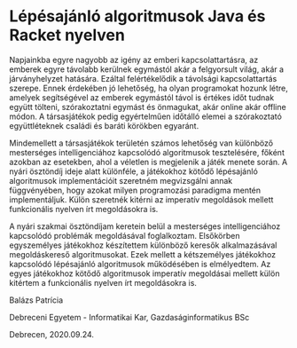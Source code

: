 # Lépésajánló algoritmusok Java és Racket nyelven

Napjainkba egyre nagyobb az igény az emberi kapcsolattartásra, az emberek egyre távolabb kerülnek egymástól akár a felgyorsult
világ, akár a járványhelyzet hatására. Ezáltal felértékelődik a távolsági kapcsolattartás szerepe. Ennek érdekében jó lehetőség, ha
olyan programokat hozunk létre, amelyek segítségével az emberek egymástól távol is értékes időt tudnak együtt tölteni, szórakoztatni
egymást és önmagukat, akár online akár offline módon. A társasjátékok pedig egyértelműen időtálló elemei a szórakoztató
együttléteknek családi és baráti körökben egyaránt.

Mindemellett a társasjátékok területén számos lehetőség van különböző mesterséges intelligenciához kapcsolódó algoritmusok
tesztelésére, főként azokban az esetekben, ahol a véletlen is megjelenik a játék menete során.
A nyári ösztöndíj ideje alatt különféle, a játékokhoz kötődő lépésajánló algoritmusok implementációit szeretném megvizsgálni annak
függvényében, hogy azokat milyen programozási paradigma mentén implementáljuk. Külön szeretnék kitérni az imperatív megoldások
mellett funkcionális nyelven írt megoldásokra is.


A nyári szakmai ösztöndíjam keretein belül a mesterséges intelligenciához kapcsolódó problémák megoldásával foglalkoztam. Elsőkörben egyszemélyes játékokhoz készítettem különböző keresők alkalmazásával megoldáskereső algoritmusokat. Ezek mellett a kétszemélyes játékokhoz kapcsolódó lépésajánló algoritmusok működésében is elmélyedtem. Az egyes játékokhoz kötődő algoritmusok imperatív megoldásai mellett külön kitértem a funkcionális nyelven írt megoldásokra is. 

Balázs Patrícia

Debreceni Egyetem - Informatikai Kar, Gazdaságinformatikus BSc

Debrecen, 2020.09.24.


